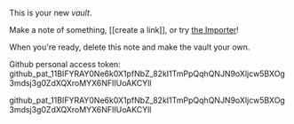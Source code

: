 This is your new *vault*.

Make a note of something, [[create a link]], or try [the Importer](https://help.obsidian.md/Plugins/Importer)!

When you're ready, delete this note and make the vault your own.

Github personal access token: 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

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